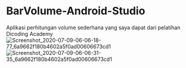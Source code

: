 # BarVolume-Android-Studio
Aplikasi perhitungan volume sederhana yang saya dapat dari pelatihan Dicoding Academy
![Screenshot_2020-07-09-06-06-18-77_6a9662f180b4602a5f0ad00606673cd1](https://user-images.githubusercontent.com/65083723/86979074-919fee00-c1aa-11ea-939f-bd31feecbaaa.png)
![Screenshot_2020-07-09-06-06-31-35_6a9662f180b4602a5f0ad00606673cd1](https://user-images.githubusercontent.com/65083723/86979076-92d11b00-c1aa-11ea-9949-ec6d84647f9b.png)
